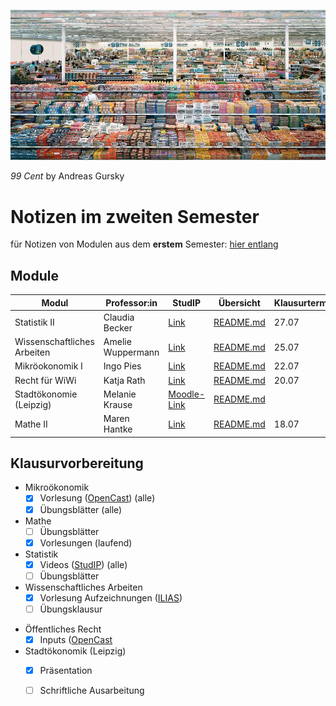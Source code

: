 



![2022-02-13_13-29](images/2022-02-13_13-29.jpg)

*99 Cent* by Andreas Gursky

# Notizen im zweiten Semester

für Notizen von Modulen aus dem **erstem** Semester: [hier entlang](https://skriptum.github.io/vwl1)

## Module

| Modul                       | Professor:in      | StudIP                                                       | Übersicht                            | Klausurtermin | Zusammenfassung                                              |
| --------------------------- | ----------------- | ------------------------------------------------------------ | ------------------------------------ | ------------- | ------------------------------------------------------------ |
| Statistik II                | Claudia Becker    | [Link](https://studip.uni-halle.de/dispatch.php/course/overview?cid=ebeda87420748f97f36d62dace526f0f) | [README.md](VL_Statistik2/README.md) | 27.07         | [Zusammenfassung](VL_Statistik2/2022-04-00-Zusammenfassung.md) |
| Wissenschaftliches Arbeiten | Amelie Wuppermann | [Link](https://studip.uni-halle.de/dispatch.php/course/details?sem_id=61df7a56775fc8bee7c69c7e07b699f3) | [README.md](VL_WissArbeit/README.md) | 25.07         |                                                              |
| Mikröokonomik I             | Ingo Pies         | [Link](https://studip.uni-halle.de/dispatch.php/course/details?sem_id=8f1b6a567146a3dc5e426d1abd87d2fd) | [README.md](VL_Mikro/README.md)      | 22.07         | [Formelsammlung](VL_Mikro/2022-04-00-Formelsammlung.md)      |
| Recht für WiWi              | Katja Rath        | [Link](https://studip.uni-halle.de/dispatch.php/course/details?sem_id=aa32e8f8b04104e6b8ab07bf07a2f897) | [README.md](VL_Recht-WiWi/README.md) | 20.07         | [Zusammenfassung](VL_Recht-WiWi/2022-04-00-Zusammenfassung.md) |
| Stadtökonomie (Leipzig)     | Melanie Krause    | [Moodle-Link](https://moodle2.uni-leipzig.de/course/view.php?id=38282) | [README.md](VL_Stadt/README.md)      |               | [Hausarbeit](VL_Stadt/hausarbeit/Hausarbeit.md)              |
| Mathe II                    | Maren Hantke      | [Link](https://studip.uni-halle.de/dispatch.php/course/details?sem_id=7e2c18c237b3a6fef0031032bf5115e3) | [README.md](VL_Mathe2/README.md)     | 18.07         |                                                              |



## Klausurvorbereitung

- Mikroökonomik
    - [x] Vorlesung ([OpenCast](https://studip.uni-halle.de/plugins.php/opencast/course/index/false?cid=8f1b6a567146a3dc5e426d1abd87d2fd)) (alle)
    - [x] Übungsblätter (alle)
- Mathe 
    * [ ] Übungsblätter
    * [x] Vorlesungen (laufend)
- Statistik
    * [x] Videos ([StudIP](https://studip.uni-halle.de/dispatch.php/course/files/index/a78a0d6894767c48d192a2f142b4b596?cid=ebeda87420748f97f36d62dace526f0f)) (alle)
    * [ ] Übungsblätter
- Wissenschaftliches Arbeiten
    - [x] Vorlesung Aufzeichnungen ([ILIAS](https://ilias.uni-halle.de/ilias.php?cmd=render&cmdClass=ilrepositorygui&baseClass=ilRepositoryGUI&ref_id=244788&rtoken=273f22954002bcac30ac9816a61b92bc))
    - [ ] Übungsklausur
* Öffentliches Recht
    - [x] Inputs ([OpenCast](https://studip.uni-halle.de/plugins.php/opencast/course/index?cid=aa32e8f8b04104e6b8ab07bf)
* Stadtökonomik (Leipzig)
    - [x] Präsentation
    - [ ] Schriftliche Ausarbeitung





